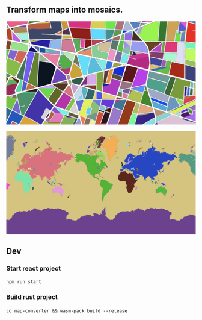 ## Transform maps into mosaics.

![paris](./screenshots/maposaic_paris.png)

![monde](./screenshots/maposaic_monde.png)

## Dev

### Start react project

`npm run start`

### Build rust project

`cd map-converter && wasm-pack build --release`
